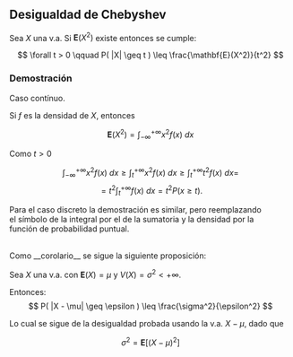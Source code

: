 ## Desigualdad de Chebyshev

Sea $X$ una v.a. Si $\mathbf{E}(X^2)$ existe entonces se cumple:

$$
\forall t > 0 \qquad P( |X| \geq t )
    \leq \frac{\mathbf{E}(X^2)}{t^2}
$$

### Demostración

Caso contínuo.

Si $f$ es la densidad de $X$, entonces

$$
\mathbf{E}(X^2) = \int_{-\infty}^{+\infty} x^2 f(x) \ dx
$$

Como $t > 0$

$$
\int_{-\infty}^{+\infty} x^2 f(x) \ dx
    \geq \int_{t}^{+\infty} x^2 f(x) \ dx
        \geq \int_{t}^{+\infty} t^2 f(x) \ dx
	    =
$$
$$
 = t^2 \int_{t}^{+\infty} f(x) \ dx = t^2 P(x \geq t).
$$

Para el caso discreto la demostración es similar, pero reemplazando \
el símbolo de la integral por el de la sumatoria y la densidad por la\
función de probabilidad puntual.

<br/>
Como __corolario__ se sigue la siguiente proposición:

Sea $X$ una v.a. con $\mathbf{E}(X) = \mu$ y $V(X) = \sigma^2 < +\infty$.

Entonces:
$$
P( |X - \mu| \geq \epsilon ) \leq \frac{\sigma^2}{\epsilon^2} 
$$

Lo cual se sigue de la desigualdad probada usando la v.a. $X - \mu$, dado que

$$
\sigma^2 = \mathbf{E}[(X - \mu)^2]
$$